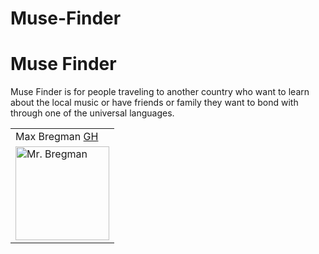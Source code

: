 # Muse-Finder

# Muse Finder

Muse Finder is for people traveling to another country who want to learn about the local music or have friends or family they want to bond with through one of the universal languages. 


<table>
    <tr>
        <td> Max Bregman <a href="https://github.com/Max9545">GH</td>
    </tr>
<td><img src="https://avatars.githubusercontent.com/u/67295227?s=460&u=ad5787c63676987806b88f2bf84a34b45a5a5e98&v=4" alt="Mr. Bregman"
 width="150" height="auto" /></td>
</table>
